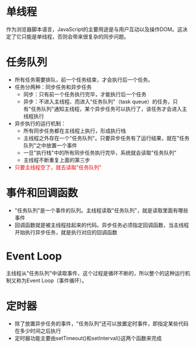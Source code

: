 # 单线程

作为浏览器脚本语言，JavaScript的主要用途是与用户互动以及操作DOM。这决定了它只能是单线程，否则会带来很复杂的同步问题。

# 任务队列

- 所有任务需要排队，前一个任务结束，才会执行后一个任务。
- 任务分两种：同步任务和异步任务
  - 同步：只有前一个任务执行完毕，才能执行后一个任务
  - 异步：不进入主线程、而进入"任务队列"（task queue）的任务，只有"任务队列"通知主线程，某个异步任务可以执行了，该任务才会进入主线程执行
- 异步执行的运行机制：
  - 所有同步任务都在主线程上执行，形成执行栈
  - 主线程之外存在一个"任务队列"。只要异步任务有了运行结果，就在"任务队列"之中放置一个事件
  - 一旦"执行栈"中的所有同步任务执行完毕，系统就会读取"任务队列"
  - 主线程不断重复上面的第三步
- <span style="color:red;">只要主线程空了，就去读取"任务队列"</span>

# 事件和回调函数

- "任务队列"是一个事件的队列。主线程读取"任务队列"，就是读取里面有哪些事件
- 回调函数就是被主线程挂起来的代码。异步任务必须指定回调函数，当主线程开始执行异步任务，就是执行对应的回调函数

# Event Loop

主线程从"任务队列"中读取事件，这个过程是循环不断的，所以整个的这种运行机制又称为Event Loop（事件循环）。

# 定时器

- 除了放置异步任务的事件，"任务队列"还可以放置定时事件，即指定某些代码在多少时间之后执行
- 定时器功能主要由setTimeout()和setInterval()这两个函数来完成
